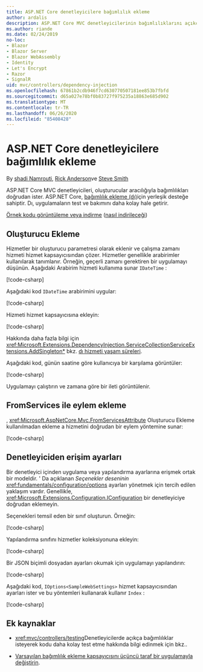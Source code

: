 ```yaml
---
title: ASP.NET Core denetleyicilere bağımlılık ekleme
author: ardalis
description: ASP.NET Core MVC denetleyicilerinin bağımlılıklarını açıkça nasıl isteyeceğini, ASP.NET Core bağımlılık ekleme ile oluşturucuları aracılığıyla nasıl isteyeceğini öğrenin.
ms.author: riande
ms.date: 02/24/2019
no-loc:
- Blazor
- Blazor Server
- Blazor WebAssembly
- Identity
- Let's Encrypt
- Razor
- SignalR
uid: mvc/controllers/dependency-injection
ms.openlocfilehash: 67861b2cdb946f7cd630770507181ee853b7fbfd
ms.sourcegitcommit: d65a027e78bf0b83727f975235a18863e685d902
ms.translationtype: MT
ms.contentlocale: tr-TR
ms.lasthandoff: 06/26/2020
ms.locfileid: "85408428"
---
```

# <a name="dependency-injection-into-controllers-in-aspnet-core"></a>ASP.NET Core denetleyicilere bağımlılık ekleme

<a name="dependency-injection-controllers"></a>

By [shadi Namrouti](https://github.com/shadinamrouti), [Rick Anderson](https://twitter.com/RickAndMSFT)ve [Steve Smith](https://github.com/ardalis)

ASP.NET Core MVC denetleyicileri, oluşturucular aracılığıyla bağımlılıkları doğrudan ister. ASP.NET Core, [bağımlılık ekleme (dı)](xref:fundamentals/dependency-injection)için yerleşik desteğe sahiptir. Dı, uygulamaların test ve bakımını daha kolay hale getirir.

[Örnek kodu görüntüleme veya indirme](https://github.com/dotnet/AspNetCore.Docs/tree/master/aspnetcore/mvc/controllers/dependency-injection/sample) ([nasıl indirileceği](xref:index#how-to-download-a-sample))

## <a name="constructor-injection"></a>Oluşturucu Ekleme

Hizmetler bir oluşturucu parametresi olarak eklenir ve çalışma zamanı hizmeti hizmet kapsayıcısından çözer. Hizmetler genellikle arabirimler kullanılarak tanımlanır. Örneğin, geçerli zamanı gerektiren bir uygulamayı düşünün. Aşağıdaki Arabirim hizmeti kullanıma sunar `IDateTime` :

[!code-csharp[](dependency-injection/sample/ControllerDI/Interfaces/IDateTime.cs?name=snippet)]

Aşağıdaki kod `IDateTime` arabirimini uygular:

[!code-csharp[](dependency-injection/sample/ControllerDI/Services/SystemDateTime.cs?name=snippet)]

Hizmeti hizmet kapsayıcısına ekleyin:

[!code-csharp[](dependency-injection/sample/ControllerDI/Startup1.cs?name=snippet&highlight=3)]

Hakkında daha fazla bilgi için <xref:Microsoft.Extensions.DependencyInjection.ServiceCollectionServiceExtensions.AddSingleton*> bkz. [dı hizmeti yaşam süreleri](xref:fundamentals/dependency-injection#service-lifetimes).

Aşağıdaki kod, günün saatine göre kullanıcıya bir karşılama görüntüler:

[!code-csharp[](dependency-injection/sample/ControllerDI/Controllers/HomeController.cs?name=snippet)]

Uygulamayı çalıştırın ve zamana göre bir ileti görüntülenir.

## <a name="action-injection-with-fromservices"></a>FromServices ile eylem ekleme

, <xref:Microsoft.AspNetCore.Mvc.FromServicesAttribute> Oluşturucu Ekleme kullanılmadan ekleme a hizmetini doğrudan bir eylem yöntemine sunar:

[!code-csharp[](dependency-injection/sample/ControllerDI/Controllers/HomeController.cs?name=snippet2)]

## <a name="access-settings-from-a-controller"></a>Denetleyiciden erişim ayarları

Bir denetleyici içinden uygulama veya yapılandırma ayarlarına erişmek ortak bir modeldir. ' Da açıklanan *Seçenekler deseninin* <xref:fundamentals/configuration/options> ayarları yönetmek için tercih edilen yaklaşım vardır. Genellikle, <xref:Microsoft.Extensions.Configuration.IConfiguration> bir denetleyiciye doğrudan eklemeyin.

Seçenekleri temsil eden bir sınıf oluşturun. Örneğin:

[!code-csharp[](dependency-injection/sample/ControllerDI/Models/SampleWebSettings.cs?name=snippet)]

Yapılandırma sınıfını hizmetler koleksiyonuna ekleyin:

[!code-csharp[](dependency-injection/sample/ControllerDI/Startup.cs?highlight=4&name=snippet1)]

Bir JSON biçimli dosyadan ayarları okumak için uygulamayı yapılandırın:

[!code-csharp[](dependency-injection/sample/ControllerDI/Program.cs?name=snippet&range=10-15)]

Aşağıdaki kod, `IOptions<SampleWebSettings>` hizmet kapsayıcısından ayarları ister ve bu yöntemleri kullanarak kullanır `Index` :

[!code-csharp[](dependency-injection/sample/ControllerDI/Controllers/SettingsController.cs?name=snippet)]

## <a name="additional-resources"></a>Ek kaynaklar

* <xref:mvc/controllers/testing>Denetleyicilerde açıkça bağımlılıklar isteyerek kodu daha kolay test etme hakkında bilgi edinmek için bkz..

* [Varsayılan bağımlılık ekleme kapsayıcısını üçüncü taraf bir uygulamayla değiştirin](xref:fundamentals/dependency-injection#default-service-container-replacement).

